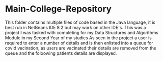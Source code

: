 # Main-College-Repository
This folder contains multiple files of code based in the Java language, it is best rub in NetBeans IDE 8.2 but may work on other IDE's. This was a project I was tasked with completing for my Data Structures and Algorithms Module in my Second Year of my studies As seen in the project a user is required to enter a number of details and is then enlisted into a queue for covid vacination, as users are vacinated their details are removed from the queue and the foloowing patients details are displayed.
